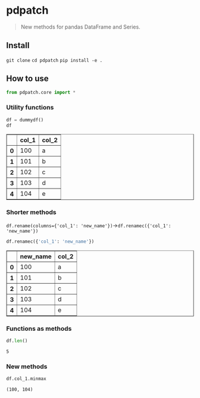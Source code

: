 # pdpatch
> New methods for pandas DataFrame and Series.


## Install

`git clone`
`cd pdpatch`
`pip install -e .`


## How to use

```python
from pdpatch.core import *
```

### Utility functions


```python
df = dummydf()
df
```




<div>
<style scoped>
    .dataframe tbody tr th:only-of-type {
        vertical-align: middle;
    }

    .dataframe tbody tr th {
        vertical-align: top;
    }

    .dataframe thead th {
        text-align: right;
    }
</style>
<table border="1" class="dataframe">
  <thead>
    <tr style="text-align: right;">
      <th></th>
      <th>col_1</th>
      <th>col_2</th>
    </tr>
  </thead>
  <tbody>
    <tr>
      <th>0</th>
      <td>100</td>
      <td>a</td>
    </tr>
    <tr>
      <th>1</th>
      <td>101</td>
      <td>b</td>
    </tr>
    <tr>
      <th>2</th>
      <td>102</td>
      <td>c</td>
    </tr>
    <tr>
      <th>3</th>
      <td>103</td>
      <td>d</td>
    </tr>
    <tr>
      <th>4</th>
      <td>104</td>
      <td>e</td>
    </tr>
  </tbody>
</table>
</div>



### Shorter methods


`df.rename(columns={'col_1': 'new_name'})`->`df.renamec({'col_1': 'new_name'})`


```python
df.renamec({'col_1': 'new_name'})
```




<div>
<style scoped>
    .dataframe tbody tr th:only-of-type {
        vertical-align: middle;
    }

    .dataframe tbody tr th {
        vertical-align: top;
    }

    .dataframe thead th {
        text-align: right;
    }
</style>
<table border="1" class="dataframe">
  <thead>
    <tr style="text-align: right;">
      <th></th>
      <th>new_name</th>
      <th>col_2</th>
    </tr>
  </thead>
  <tbody>
    <tr>
      <th>0</th>
      <td>100</td>
      <td>a</td>
    </tr>
    <tr>
      <th>1</th>
      <td>101</td>
      <td>b</td>
    </tr>
    <tr>
      <th>2</th>
      <td>102</td>
      <td>c</td>
    </tr>
    <tr>
      <th>3</th>
      <td>103</td>
      <td>d</td>
    </tr>
    <tr>
      <th>4</th>
      <td>104</td>
      <td>e</td>
    </tr>
  </tbody>
</table>
</div>



### Functions as methods



```python
df.len()
```




    5



### New methods



```python
df.col_1.minmax

```




    (100, 104)


